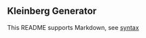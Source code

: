 ## Kleinberg Generator

This README supports Markdown, see [syntax](https://help.github.com/articles/markdown-basics/)

